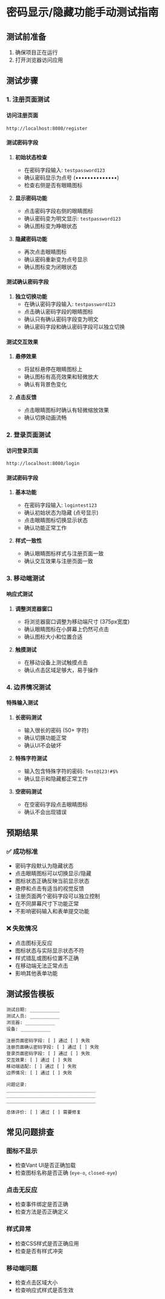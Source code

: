 # 密码显示/隐藏功能手动测试指南

## 测试前准备

1. 确保项目正在运行
2. 打开浏览器访问应用

## 测试步骤

### 1. 注册页面测试

#### 访问注册页面
```
http://localhost:8080/register
```

#### 测试密码字段
1. **初始状态检查**
   - 在密码字段输入: `testpassword123`
   - 确认密码显示为点号 (••••••••••••••)
   - 检查右侧是否有眼睛图标

2. **显示密码功能**
   - 点击密码字段右侧的眼睛图标
   - 确认密码变为明文显示: `testpassword123`
   - 确认图标变为睁眼状态

3. **隐藏密码功能**
   - 再次点击眼睛图标
   - 确认密码重新变为点号显示
   - 确认图标变为闭眼状态

#### 测试确认密码字段
1. **独立切换功能**
   - 在确认密码字段输入: `testpassword123`
   - 点击确认密码字段的眼睛图标
   - 确认只有确认密码字段变为明文
   - 确认密码字段和确认密码字段可以独立切换

#### 测试交互效果
1. **悬停效果**
   - 将鼠标悬停在眼睛图标上
   - 确认图标有高亮效果和轻微放大
   - 确认有背景色变化

2. **点击反馈**
   - 点击眼睛图标时确认有轻微缩放效果
   - 确认切换动画流畅

### 2. 登录页面测试

#### 访问登录页面
```
http://localhost:8080/login
```

#### 测试密码字段
1. **基本功能**
   - 在密码字段输入: `logintest123`
   - 确认初始状态为隐藏 (点号显示)
   - 点击眼睛图标切换显示状态
   - 确认功能正常工作

2. **样式一致性**
   - 确认眼睛图标样式与注册页面一致
   - 确认交互效果与注册页面一致

### 3. 移动端测试

#### 响应式测试
1. **调整浏览器窗口**
   - 将浏览器窗口调整为移动端尺寸 (375px宽度)
   - 确认眼睛图标在小屏幕上仍然可点击
   - 确认图标大小和位置合适

2. **触摸测试**
   - 在移动设备上测试触摸点击
   - 确认点击区域足够大，易于操作

### 4. 边界情况测试

#### 特殊输入测试
1. **长密码测试**
   - 输入很长的密码 (50+ 字符)
   - 确认切换功能正常
   - 确认UI不会破坏

2. **特殊字符测试**
   - 输入包含特殊字符的密码: `Test@123!#$%`
   - 确认显示和隐藏都正常工作

3. **空密码测试**
   - 在空密码字段点击眼睛图标
   - 确认不会出现错误

## 预期结果

### ✅ 成功标准
- 密码字段默认为隐藏状态
- 点击眼睛图标可以切换显示/隐藏
- 图标状态正确反映当前显示状态
- 悬停和点击有适当的视觉反馈
- 注册页面两个密码字段可以独立控制
- 在不同屏幕尺寸下功能正常
- 不影响密码输入和表单提交功能

### ❌ 失败情况
- 点击图标无反应
- 图标状态与实际显示状态不符
- 样式错乱或图标位置不正确
- 在移动端无法正常点击
- 影响其他表单功能

## 测试报告模板

```
测试日期: ___________
测试人员: ___________
浏览器: ___________
设备: ___________

注册页面密码字段: [ ] 通过 [ ] 失败
注册页面确认密码字段: [ ] 通过 [ ] 失败
登录页面密码字段: [ ] 通过 [ ] 失败
交互效果: [ ] 通过 [ ] 失败
移动端适配: [ ] 通过 [ ] 失败
边界情况: [ ] 通过 [ ] 失败

问题记录:
_________________________________
_________________________________
_________________________________

总体评价: [ ] 通过 [ ] 需要修复
```

## 常见问题排查

### 图标不显示
- 检查Vant UI是否正确加载
- 检查图标名称是否正确 (`eye-o`, `closed-eye`)

### 点击无反应
- 检查事件绑定是否正确
- 检查方法是否正确定义

### 样式异常
- 检查CSS样式是否正确应用
- 检查是否有样式冲突

### 移动端问题
- 检查点击区域大小
- 检查响应式样式是否生效